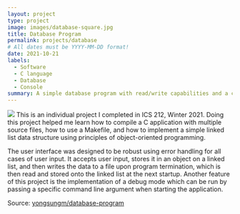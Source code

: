 ```yaml
---
layout: project
type: project
image: images/database-square.jpg
title: Database Program
permalink: projects/database
# All dates must be YYYY-MM-DD format!
date: 2021-10-21
labels:
  - Software
  - C language
  - Database
  - Console
summary: A simple database program with read/write capabilities and a console UI
---
```

<img class="ui image" src="{{ site.baseurl }}/images/database-screenshot.png">
This is an individual project I completed in ICS 212, Winter 2021. Doing this project helped me learn how to compile a C application with multiple source files, how to use a Makefile, and how to implement a simple linked list data structure using principles of object-oriented programming.

The user interface was designed to be robust using error handling for all cases of user input.
It accepts user input, stores it in an object on a linked list, and then writes the data to a file upon program termination, which is then read and stored onto the linked list at the next startup.
Another feature of this project is the implementation of a debug mode which can be run by passing a specific command line argument when starting the application.

Source: <a href="https://onlinegdb.com/HNRvy2Pma">yongsungm/database-program</a>

